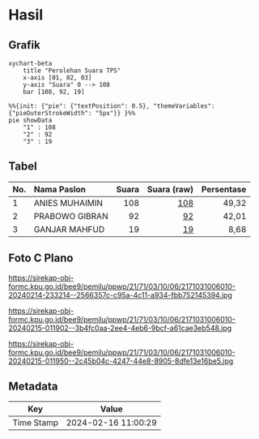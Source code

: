 # Hasil

## Grafik

```mermaid
xychart-beta
    title "Perolehan Suara TPS"
    x-axis [01, 02, 03]
    y-axis "Suara" 0 --> 108
    bar [108, 92, 19]
```

```mermaid
%%{init: {"pie": {"textPosition": 0.5}, "themeVariables": {"pieOuterStrokeWidth": "5px"}} }%%
pie showData
    "1" : 108
    "2" : 92
    "3" : 19
```

## Tabel

| No. | Nama Paslon    | Suara | Suara (raw) | Persentase |
|:--- |:-------------- | -----:| -----------:| ----------:|
| 1   | ANIES MUHAIMIN | 108   | [108][p-1]  | 49,32      |
| 2   | PRABOWO GIBRAN | 92    | [92][p-2]   | 42,01      |
| 3   | GANJAR MAHFUD  | 19    | [19][p-3]   | 8,68       |


[p-1]: https://github.com/gigit-pemilu/pemilu-2024-21-kepulauan-riau/blob/main/pilpres/hitung-suara/sub/21-kepulauan-riau/sub/71-kota-batam/sub/03-sekupang/sub/1006-tiban-baru/sub/010-tps/sub/paslon-1.txt
[p-2]: https://github.com/gigit-pemilu/pemilu-2024-21-kepulauan-riau/blob/main/pilpres/hitung-suara/sub/21-kepulauan-riau/sub/71-kota-batam/sub/03-sekupang/sub/1006-tiban-baru/sub/010-tps/sub/paslon-2.txt
[p-3]: https://github.com/gigit-pemilu/pemilu-2024-21-kepulauan-riau/blob/main/pilpres/hitung-suara/sub/21-kepulauan-riau/sub/71-kota-batam/sub/03-sekupang/sub/1006-tiban-baru/sub/010-tps/sub/paslon-3.txt

## Foto C Plano

https://sirekap-obj-formc.kpu.go.id/bee9/pemilu/ppwp/21/71/03/10/06/2171031006010-20240214-233214--2566357c-c95a-4c11-a934-fbb752145394.jpg

https://sirekap-obj-formc.kpu.go.id/bee9/pemilu/ppwp/21/71/03/10/06/2171031006010-20240215-011902--3b4fc0aa-2ee4-4eb6-9bcf-a61cae3eb548.jpg

https://sirekap-obj-formc.kpu.go.id/bee9/pemilu/ppwp/21/71/03/10/06/2171031006010-20240215-011950--2c45b04c-4247-44e8-8905-8dfe13e16be5.jpg


## Metadata

| Key        | Value               |
| ---------- | ------------------- |
| Time Stamp | 2024-02-16 11:00:29 |



